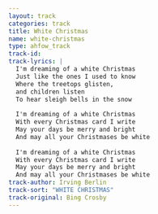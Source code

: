 ```yaml
---
layout: track
categories: track
title: White Christmas
name: white-christmas
type: ahfow_track
track-id: 
track-lyrics: |
  I'm dreaming of a white Christmas
  Just like the ones I used to know 
  Where the treetops glisten, 
  and children listen 
  To hear sleigh bells in the snow
  
  I'm dreaming of a white Christmas 
  With every Christmas card I write 
  May your days be merry and bright 
  And may all your Christmases be white 
  
  I'm dreaming of a white Christmas 
  With every Christmas card I write 
  May your days be merry and bright 
  And may all your Christmases be white
track-author: Irving Berlin
track-sort: "WHITE CHRISTMAS"
track-original: Bing Crosby
---
```

